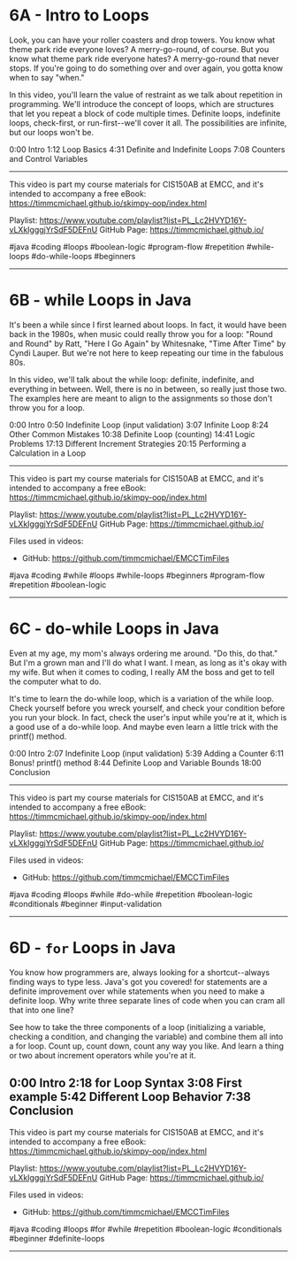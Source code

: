 # 6A - Intro to Loops

Look, you can have your roller coasters and drop towers. You know what theme park ride everyone loves? A merry-go-round, of course. But you know what theme park ride everyone hates? A merry-go-round that never stops. If you're going to do something over and over again, you gotta know when to say "when."

In this video, you'll learn the value of restraint as we talk about repetition in programming. We'll introduce the concept of loops, which are structures that let you repeat a block of code multiple times. Definite loops, indefinite loops, check-first, or run-first--we'll cover it all. The possibilities are infinite, but our loops won't be.

0:00 Intro
1:12 Loop Basics
4:31 Definite and Indefinite Loops
7:08 Counters and Control Variables

----

This video is part my course materials for CIS150AB at EMCC, and it's intended to accompany a free eBook: https://timmcmichael.github.io/skimpy-oop/index.html

Playlist: https://www.youtube.com/playlist?list=PL_Lc2HVYD16Y-vLXkIgggjYrSdF5DEFnU
GitHub Page: https://timmcmichael.github.io/

#java #coding #loops #boolean-logic #program-flow #repetition #while-loops #do-while-loops #beginners

---------------------

# 6B - while Loops in Java

It's been a while since I first learned about loops. In fact, it would have been back in the 1980s, when music could really throw you for a loop: "Round and Round" by Ratt, "Here I Go Again" by Whitesnake, "Time After Time" by Cyndi Lauper. But we're not here to keep repeating our time in the fabulous 80s.

In this video, we'll talk about the while loop: definite, indefinite, and everything in between. Well, there is no in between, so really just those two. The examples here are meant to align to the assignments so those don't throw you for a loop.

0:00 Intro
0:50 Indefinite Loop (input validation)
3:07 Infinite Loop
8:24 Other Common Mistakes
10:38 Definite Loop (counting)
14:41 Logic Problems
17:13 Different Increment Strategies
20:15 Performing a Calculation in a Loop

----

This video is part my course materials for CIS150AB at EMCC, and it's intended to accompany a free eBook: https://timmcmichael.github.io/skimpy-oop/index.html

Playlist: https://www.youtube.com/playlist?list=PL_Lc2HVYD16Y-vLXkIgggjYrSdF5DEFnU
GitHub Page: https://timmcmichael.github.io/

Files used in videos:
* GitHub: https://github.com/timmcmichael/EMCCTimFiles

#java #coding #while #loops #while-loops #beginners #program-flow #repetition #boolean-logic

---------------------

# 6C - do-while Loops in Java

Even at my age, my mom's always ordering me around. "Do this, do that." But I'm a grown man and I'll do what I want. I mean, as long as it's okay with my wife. But when it comes to coding, I really AM the boss and get to tell the computer what to do.

It's time to learn the do-while loop, which is a variation of the while loop. Check yourself before you wreck yourself, and check your condition before you run your block. In fact, check the user's input while you're at it, which is a good use of a do-while loop. And maybe even learn a little trick with the printf() method.

0:00 Intro
2:07 Indefinite Loop (input validation)
5:39 Adding a Counter
6:11 Bonus! printf() method
8:44 Definite Loop and Variable Bounds 
18:00 Conclusion

----

This video is part my course materials for CIS150AB at EMCC, and it's intended to accompany a free eBook: https://timmcmichael.github.io/skimpy-oop/index.html

Playlist: https://www.youtube.com/playlist?list=PL_Lc2HVYD16Y-vLXkIgggjYrSdF5DEFnU
GitHub Page: https://timmcmichael.github.io/

Files used in videos:
* GitHub: https://github.com/timmcmichael/EMCCTimFiles

#java #coding #loops #while #do-while #repetition #boolean-logic #conditionals #beginner #input-validation

---------------------

# 6D - `for` Loops in Java

You know how programmers are, always looking for a shortcut--always finding ways to type less. Java's got you covered! for statements are a definite improvement over while statements when you need to make a definite loop. Why write three separate lines of code when you can cram all that into one line?

See how to take the three components of a loop (initializing a variable, checking a condition, and changing the variable) and combine them all into a for loop. Count up, count down, count any way you like. And learn a thing or two about increment operators while you're at it.

0:00 Intro
2:18 for Loop Syntax
3:08 First example
5:42 Different Loop Behavior
7:38 Conclusion
----

This video is part my course materials for CIS150AB at EMCC, and it's intended to accompany a free eBook: https://timmcmichael.github.io/skimpy-oop/index.html

Playlist: https://www.youtube.com/playlist?list=PL_Lc2HVYD16Y-vLXkIgggjYrSdF5DEFnU
GitHub Page: https://timmcmichael.github.io/

Files used in videos:
* GitHub: https://github.com/timmcmichael/EMCCTimFiles

#java #coding #loops #for #while #repetition #boolean-logic #conditionals #beginner #definite-loops

---------------------



